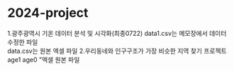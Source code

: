 # 2024-project
1.광주광역시 기온 데이터 분석 및 시각화(최종0722) 
   data1.csv는 메모장에서 데이터 수정한 파일  
   data.csv는 원본 엑셀 파일
2.우리동네와 인구구조가 가장 비슷한 지역 찾기 프로젝트
   age1
   age0 "엑셀 원본 파일
